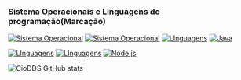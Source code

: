 ### Sistema Operacionais e Linguagens de programação(Marcação)
[![Sistema Operacional](https://img.shields.io/badge/Windows-0078D6?style=for-the-badge&logo=windows&logoColor=white)]()
[![Sistema Operacional](https://img.shields.io/badge/Linux-0078D6?style=for-the-badge&logo=linux&logoColor=white)]()
[![LInguagens](https://img.shields.io/badge/JavaScript-F7DF1E?style=for-the-badge&logo=javascript&logoColor=black)]()
[![Java](https://img.shields.io/badge/Java-ED8B00?style=for-the-badge&logo=java&logoColor=white)](https://www.java.com/)

[![LInguagens](https://img.shields.io/badge/PHP-777BB4?style=for-the-badge&logo=php&logoColor=white)]()
[![LInguagens](https://img.shields.io/badge/HTML5-E34F26?style=for-the-badge&logo=html5&logoColor=white)]()
[![Node.js](https://img.shields.io/badge/Node.js-43853D?style=for-the-badge&logo=node.js&logoColor=white)](https://nodejs.org/)



![CioDDS GitHub stats](https://github-readme-stats.vercel.app/api?username=caiodds&show_icons=true&theme=radical)

